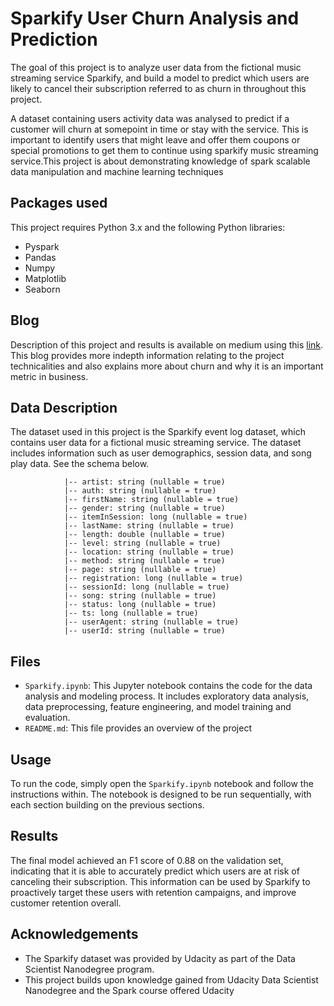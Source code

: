 # Sparkify User Churn Analysis and Prediction

The goal of this project is to analyze user data from the fictional music streaming service Sparkify, and build a model to predict which users are likely to cancel their subscription referred to as churn in throughout this project.

A dataset containing users activity data was analysed to predict if a customer will churn at somepoint in time or stay with the service. This is important to identify users that might leave and offer them coupons or special promotions to get them to continue using sparkify music streaming service.This project is about demonstrating knowledge of spark scalable data manipulation and machine learning techniques

## Packages used
This project requires Python 3.x and the following Python libraries:

- Pyspark
- Pandas
- Numpy
- Matplotlib
- Seaborn

## Blog
Description of this project and results is available on medium using this [link](https://medium.com/@rasimhi/sparkify-predicting-user-churn-using-customer-activity-log-data-cebf8c9e01c5). This blog provides more indepth information relating to the project technicalities and also explains more about churn and why it is an important metric in business.

## Data Description

The dataset used in this project is the Sparkify event log dataset, which contains user data for a fictional music streaming service. The dataset includes information such as user demographics, session data, and song play data. See the schema below.

                |-- artist: string (nullable = true)
                |-- auth: string (nullable = true)
                |-- firstName: string (nullable = true)
                |-- gender: string (nullable = true)
                |-- itemInSession: long (nullable = true)
                |-- lastName: string (nullable = true)
                |-- length: double (nullable = true)
                |-- level: string (nullable = true)
                |-- location: string (nullable = true)
                |-- method: string (nullable = true)
                |-- page: string (nullable = true)
                |-- registration: long (nullable = true)
                |-- sessionId: long (nullable = true)
                |-- song: string (nullable = true)
                |-- status: long (nullable = true)
                |-- ts: long (nullable = true)
                |-- userAgent: string (nullable = true)
                |-- userId: string (nullable = true)
                
## Files

- `Sparkify.ipynb`: This Jupyter notebook contains the code for the data analysis and modeling process. It includes exploratory data analysis, data preprocessing, feature engineering, and model training and evaluation.
- `README.md`: This file provides an overview of the project

## Usage

To run the code, simply open the `Sparkify.ipynb` notebook and follow the instructions within. The notebook is designed to be run sequentially, with each section building on the previous sections.

## Results

The final model achieved an F1 score of 0.88 on the validation set, indicating that it is able to accurately predict which users are at risk of canceling their subscription. This information can be used by Sparkify to proactively target these users with retention campaigns, and improve customer retention overall.

## Acknowledgements

- The Sparkify dataset was provided by Udacity as part of the Data Scientist Nanodegree program.
- This project builds upon knowledge gained from Udacity Data Scientist Nanodegree and the Spark course offered Udacity
